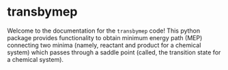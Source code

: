 # transbymep

Welcome to the documentation for the `transbymep` code!
This python package provides functionality to obtain minimum energy path (MEP)
connecting two minima (namely, reactant and product for a chemical system)
which passes through a saddle point (called, the transition state for a chemical system).
